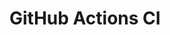 # GitHub Actions CI














































































































































































































































































































































































































































































































































































































































































































































































































































































































































































































































































































































































































































































































































































































































































































































































































































































































































































































































































































































































































































































































































































































































































































































































































































































































































































































































































































































































































































































































































































































































































































































































































